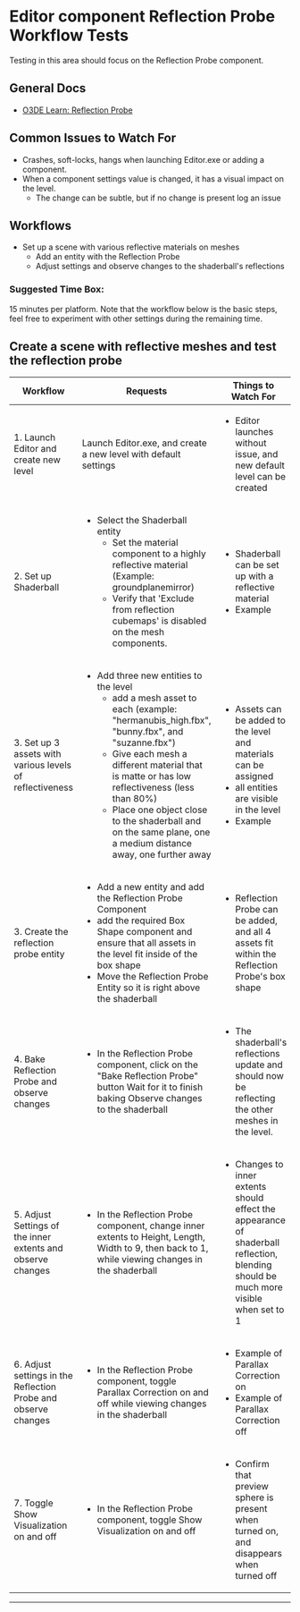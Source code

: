 # Editor component Reflection Probe Workflow Tests
Testing in this area should focus on the Reflection Probe component.

## **General Docs**
* [O3DE Learn: Reflection Probe](https://www.o3de.org/docs/user-guide/components/reference/atom/reflection-probe/)

## Common Issues to Watch For
 - Crashes, soft-locks, hangs when launching Editor.exe or adding a component.
 - When a component settings value is changed, it has a visual impact on the level. 
   - The change can be subtle, but if no change is present log an issue


## Workflows
- Set up a scene with various reflective materials on meshes 
  - Add an entity with the Reflection Probe
  - Adjust settings and observe changes to the shaderball's reflections


### Suggested Time Box: 
15 minutes per platform. Note that the workflow below is the basic steps, feel free to experiment with other settings during the remaining time.


Create a scene with reflective meshes and test the reflection probe
-------------------------------------

| Workflow                                                       | Requests                                                                                                                                                                                                                                                                                                                                                        | Things to Watch For                                                                                                                        |
|----------------------------------------------------------------|-----------------------------------------------------------------------------------------------------------------------------------------------------------------------------------------------------------------------------------------------------------------------------------------------------------------------------------------------------------------|--------------------------------------------------------------------------------------------------------------------------------------------|
| 1. Launch Editor and create new level                          | Launch Editor.exe, and create a new level with default settings                                                                                                                                                                                                                                                                                                 | <ul><li>Editor launches without issue, and new default level can be created                                                                |
| 2. Set up Shaderball                                           | <ul><li> Select the Shaderball entity <ul><li> Set the material component to a highly reflective material (Example: groundplanemirror) <li>  Verify that 'Exclude from reflection cubemaps' is disabled on the mesh components.                                                                                                                                 | <ul><li>Shaderball can be set up with a reflective material<li> Example                                                                    |
| 3. Set up 3 assets with various levels of reflectiveness       | <ul><li> Add three new entities to the level<ul><li> add a mesh asset to each (example: "hermanubis_high.fbx", "bunny.fbx", and "suzanne.fbx")<li> Give each mesh a different material that is matte or has low reflectiveness (less than 80%)<li> Place one object close to the shaderball and on the same plane, one a medium distance away, one further away | <ul><li>Assets can be added to the level and materials can be assigned<li> all entities are visible in the level <li> Example              |
| 3. Create the reflection probe entity                          | <ul><li> Add a new entity and add the Reflection Probe Component <li> add the required Box Shape component and ensure that all assets in the level fit inside of the box shape <li> Move the Reflection Probe Entity so it is right above the shaderball                                                                                                        | <ul><li>Reflection Probe can be added, and all 4 assets fit within the Reflection Probe's box shape                                        |
| 4. Bake Reflection Probe and observe changes                   | <ul><li> In the Reflection Probe component, click on the "Bake Reflection Probe" button <ls> Wait for it to finish baking <ls> Observe changes to the shaderball                                                                                                                                                                                                | <ul><li>The shaderball's reflections update and should now be reflecting the other meshes in the level.                                    |
| 5. Adjust Settings of the inner extents and observe changes    | <ul><li> In the Reflection Probe component, change inner extents to Height, Length, Width to 9, then back to 1, while viewing changes in the shaderball                                                                                                                                                                                                         | <ul><li> Changes to inner extents should effect the appearance of shaderball reflection, blending should be much more visible when set to 1 |
| 6. Adjust settings in the Reflection Probe and observe changes | <ul><li> In the Reflection Probe component, toggle Parallax Correction on and off while viewing changes in the shaderball                                                                                                                                                                                                                                       | <ul><li> Example of Parallax Correction on <li> Example of Parallax Correction off                                                         |
| 7. Toggle Show Visualization on and off                        | <ul><li> In the Reflection Probe component, toggle Show Visualization on and off                                                                                                                                                                                                                                                                                | <ul><li> Confirm that preview sphere is present when turned on, and disappears when turned off                                             |
---




